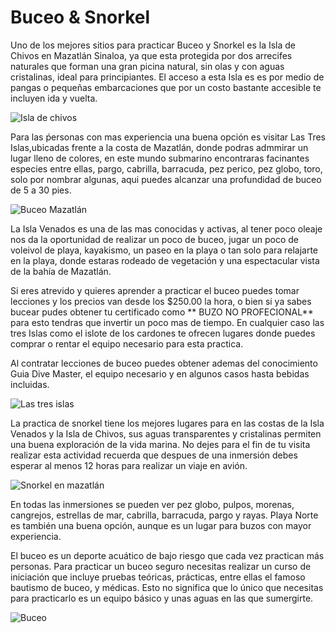 # Buceo & Snorkel #


Uno de los mejores sitios para practicar Buceo y Snorkel es la Isla de Chivos en Mazatlán Sinaloa, ya que esta protegida por dos 
arrecifes naturales que forman una gran picina natural, sin olas y con aguas cristalinas, ideal para principiantes. El acceso a esta Isla es es por medio de pangas o pequeñas embarcaciones que por un costo bastante accesible te incluyen ida y vuelta.


![Isla de chivos](http://www.mazatlandetodounpoco.com/wp-content/uploads/photo-gallery/isla%20chivos/thumb/chivos4.jpg)


Para las ṕersonas con mas experiencia una buena opción es visitar Las Tres Islas,ubicadas frente a la costa de Mazatlán, donde 
podras admmirar un lugar lleno de colores, en este mundo submarino encontraras facinantes especies entre ellas, pargo, cabrilla, 
barracuda, pez perico, pez globo, toro, solo por nombrar algunas, aqui puedes alcanzar una profundidad de buceo de 5 a 30 pies.


![Buceo Mazatlán](http://www.playasmexico.com.mx/IMG/arton12.jpg)


La Isla Venados es una de las mas conocidas y activas, al tener poco oleaje nos da la oportunidad de realizar un poco de buceo,
jugar un poco de voleivol de playa, kayakismo, un paseo en la playa o tan solo para relajarte en la playa, donde estaras rodeado 
de vegetación y una espectacular vista de la bahía de Mazatlán. 

Si eres atrevido y quieres aprender a practicar el buceo puedes tomar lecciones y los precios van desde los $250.00 la hora, 
o bien si ya sabes bucear pudes obtener tu certificado como ** BUZO NO PROFECIONAL** para esto tendras que invertir un poco mas 
de tiempo. En cualquier caso las tres Islas como el islote de los cardones te ofrecen lugares donde puedes comprar o rentar el 
equipo necesario para esta practica.


Al contratar lecciones de buceo puedes obtener ademas del conocimiento Guia Dive Master, el equipo necesario y en algunos casos hasta bebidas incluidas.


![Las tres islas](https://mazatleco.com/wp-content/uploads/2015/01/tres-islas.jpg)


La practica de snorkel tiene los mejores lugares para en las costas de la Isla Venados y la Isla de Chivos, sus aguas transparentes y cristalinas permiten una buena exploración de la vida marina.
No dejes para el fin de tu visita realizar esta actividad recuerda que despues de una inmersión debes esperar al menos 12 horas para realizar un viaje en avión.


![Snorkel en mazatlán](https://programadestinosmexico.com/que-hacer/aventura-y-ecoturismo/mazatlan/Snorkel%20en%20Mazatlan.jpg)





En todas las inmersiones se pueden ver pez globo, pulpos, morenas, cangrejos, estrellas de mar, cabrilla, barracuda, 
pargo y rayas.
Playa Norte es también una buena opción, aunque es un lugar para buzos con mayor experiencia.

El buceo es un deporte acuático de bajo riesgo que cada vez practican más personas. Para practicar un buceo seguro necesitas
realizar un curso de iniciación que incluye pruebas teóricas, prácticas, entre ellas el famoso bautismo de buceo, 
y médicas. Esto no significa que lo único que necesitas para practicarlo es un equipo básico y unas aguas en las que sumergirte. 


![Buceo](https://www.intermundial.es/blog/wp-content/uploads/2017/06/Practica-buceo-seguro-siguiendo-estos-13-consejos-1080x570.jpg)

